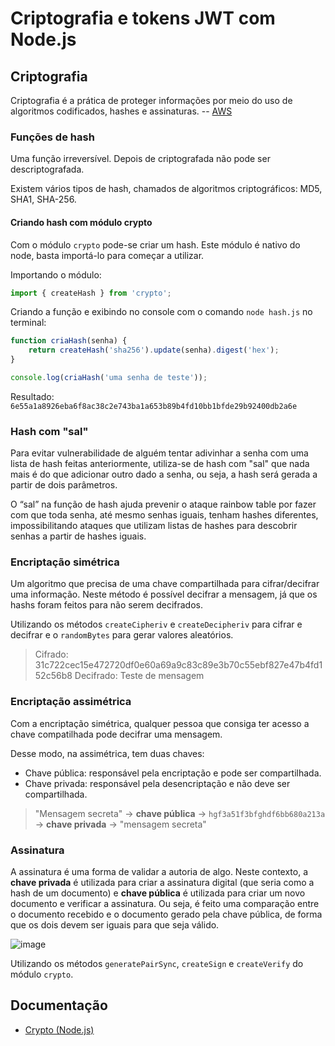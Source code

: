 # Criptografia e tokens JWT com Node.js

## Criptografia

Criptografia é a prática de proteger informações por meio do uso de algoritmos codificados, hashes e assinaturas. -- [AWS](https://aws.amazon.com/pt/what-is/cryptography/)

### Funções de hash

Uma função irreversível. Depois de criptografada não pode ser descriptografada.

Existem vários tipos de hash, chamados de algoritmos criptográficos: MD5, SHA1, SHA-256.

#### Criando hash com módulo crypto

Com o módulo `crypto` pode-se criar um hash. Este módulo é nativo do node, basta importá-lo para começar a utilizar.

Importando o módulo:

```javascript
import { createHash } from 'crypto';
```

Criando a função e exibindo no console com o comando `node hash.js` no terminal:

```javascript
function criaHash(senha) {
    return createHash('sha256').update(senha).digest('hex');
}

console.log(criaHash('uma senha de teste'));
```

Resultado: `6e55a1a8926eba6f8ac38c2e743ba1a653b89b4fd10bb1bfde29b92400db2a6e`

### Hash com "sal"

Para evitar vulnerabilidade de alguém tentar adivinhar a senha com uma lista de hash feitas anteriormente, utiliza-se de hash com "sal" que nada mais é do que adicionar outro dado a senha, ou seja, a hash será gerada a partir de dois parâmetros. 

O “sal” na função de hash ajuda prevenir o ataque rainbow table por fazer com que toda senha, até mesmo senhas iguais, tenham hashes diferentes, impossibilitando ataques que utilizam listas de hashes para descobrir senhas a partir de hashes iguais.

### Encriptação simétrica

Um algoritmo que precisa de uma chave compartilhada para cifrar/decifrar uma informação. Neste método é possível decifrar a mensagem, já que os hashs foram feitos para não serem decifrados.

Utilizando os métodos `createCipheriv` e `createDecipheriv` para cifrar e decifrar e o `randomBytes` para gerar valores aleatórios.

>Cifrado: 31c722cec15e472720df0e60a69a9c83c89e3b70c55ebf827e47b4fd152c56b8
Decifrado: Teste de mensagem

### Encriptação assimétrica

Com a encriptação simétrica, qualquer pessoa que consiga ter acesso a chave compatilhada pode decifrar uma mensagem.

Desse modo, na assimétrica, tem duas chaves: 

- Chave pública: responsável pela encriptação e pode ser compartilhada.
- Chave privada: responsável pela desencriptação e não deve ser compartilhada.

>"Mensagem secreta" -> **chave pública** -> `hgf3a51f3bfghdf6bb680a213a` -> **chave privada** -> "mensagem secreta"

### Assinatura

A assinatura é uma forma de validar a autoria de algo. Neste contexto, a **chave privada** é utilizada para criar a assinatura digital (que seria como a hash de um documento) e **chave pública** é utilizada para criar um novo documento e verificar a assinatura. Ou seja, é feito uma comparação entre o documento recebido e o documento gerado pela chave pública, de forma que os dois devem ser iguais para que seja válido.

![image](https://user-images.githubusercontent.com/79461028/226415487-a759a822-b47c-4098-a07a-b18b50e7b6a7.png)

Utilizando os métodos `generatePairSync`, `createSign` e `createVerify` do módulo `crypto`.

## Documentação

- [Crypto (Node.js)](https://nodejs.org/api/crypto.html#crypto_crypto_createcipheriv_algorithm_key_iv_options)
